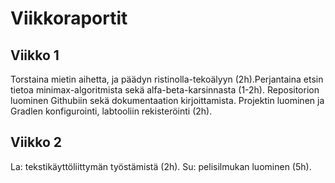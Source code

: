 # Viikkoraportit

## Viikko 1

Torstaina mietin aihetta, ja päädyn ristinolla-tekoälyyn (2h).Perjantaina etsin tietoa minimax-algoritmista sekä alfa-beta-karsinnasta (1-2h). Repositorion luominen Githubiin sekä dokumentaation kirjoittamista. Projektin luominen ja Gradlen konfigurointi, labtooliin rekisteröinti (2h).

## Viikko 2

La: tekstikäyttöliittymän työstämistä (2h). Su: pelisilmukan luominen (5h).
